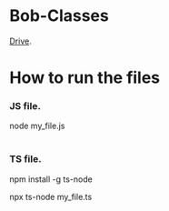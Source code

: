 # Bob-Classes

[Drive](https://drive.google.com/drive/folders/1KHmb-MOFCjAOTbeT-M3oeM3-rj6dEIUX?usp=sharing).

# How to run the files

### JS file.

node my_file.js
<br />
<br />

### TS file.

npm install -g ts-node

npx ts-node my_file.ts
